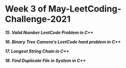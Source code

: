 # Week 3 of May-LeetCoding-Challenge-2021


***15. Valid Number LeetCode Problem in C++***

***16. Binary Tree Camera's LeetCode hard problem in C++***

***17. Longest String Chain in C++***

***18. Find Duplicate File in System in C++***





